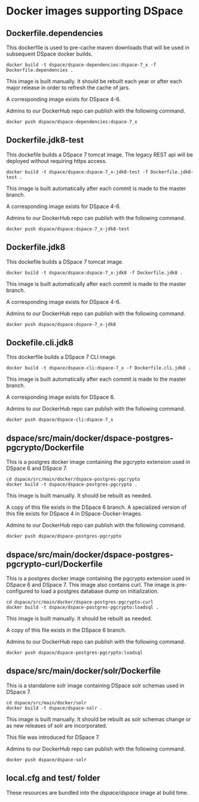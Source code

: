 # Docker images supporting DSpace

## Dockerfile.dependencies

This dockerfile is used to pre-cache maven downloads that will be used in subsequent DSpace docker builds.
```
docker build -t dspace/dspace-dependencies:dspace-7_x -f Dockerfile.dependencies .
```

This image is built manually.  It should be rebuilt each year or after each major release in order to refresh the cache of jars.  

A corresponding image exists for DSpace 4-6.

Admins to our DockerHub repo can publish with the following command.
```
docker push dspace/dspace-dependencies:dspace-7_x
```

## Dockerfile.jdk8-test

This dockefile builds a DSpace 7 tomcat image.  The legacy REST api will be deployed without requiring https access.

```
docker build -t dspace/dspace:dspace-7_x-jdk8-test -f Dockerfile.jdk8-test .
```

This image is built automatically after each commit is made to the master branch.

A corresponding image exists for DSpace 4-6.

Admins to our DockerHub repo can publish with the following command.
```
docker push dspace/dspace:dspace-7_x-jdk8-test
```

## Dockerfile.jdk8

This dockefile builds a DSpace 7 tomcat image.
```
docker build -t dspace/dspace:dspace-7_x-jdk8 -f Dockerfile.jdk8 .
```

This image is built automatically after each commit is made to the master branch.

A corresponding image exists for DSpace 4-6.

Admins to our DockerHub repo can publish with the following command.
```
docker push dspace/dspace:dspace-7_x-jdk8
```

## Dockefile.cli.jdk8

This dockerfile builds a DSpace 7 CLI image.
```
docker build -t dspace/dspace-cli:dspace-7_x -f Dockerfile.cli.jdk8 .
```

This image is built automatically after each commit is made to the master branch.

A corresponding image exists for DSpace 6.

Admins to our DockerHub repo can publish with the following command.
```
docker push dspace/dspace-cli:dspace-7_x
```

## dspace/src/main/docker/dspace-postgres-pgcrypto/Dockerfile

This is a postgres docker image containing the pgcrypto extension used in DSpace 6 and DSpace 7.
```
cd dspace/src/main/docker/dspace-postgres-pgcrypto
docker build -t dspace/dspace-postgres-pgcrypto .
```

This image is built manually.  It should be rebuilt as needed.

A copy of this file exists in the DSpace 6 branch.  A specialized version of this file exists for DSpace 4 in DSpace-Docker-Images.

Admins to our DockerHub repo can publish with the following command.
```
docker push dspace/dspace-postgres-pgcrypto
```

## dspace/src/main/docker/dspace-postgres-pgcrypto-curl/Dockerfile

This is a postgres docker image containing the pgcrypto extension used in DSpace 6 and DSpace 7.
This image also contains curl.  The image is pre-configured to load a postgres database dump on initialization.
```
cd dspace/src/main/docker/dspace-postgres-pgcrypto-curl
docker build -t dspace/dspace-postgres-pgcrypto:loadsql .
```

This image is built manually.  It should be rebuilt as needed.

A copy of this file exists in the DSpace 6 branch.

Admins to our DockerHub repo can publish with the following command.
```
docker push dspace/dspace-postgres-pgcrypto:loadsql
```

## dspace/src/main/docker/solr/Dockerfile

This is a standalone solr image containing DSpace solr schemas used in DSpace 7.
```
cd dspace/src/main/docker/solr
docker build -t dspace/dspace-solr .
```

This image is built manually.  It should be rebuilt as solr schemas change or as new releases of solr are incorporated.

This file was introduced for DSpace 7.

Admins to our DockerHub repo can publish with the following command.
```
docker push dspace/dspace-solr
```

## local.cfg and test/ folder

These resources are bundled into the _dspace/dspace_ image at build time.
